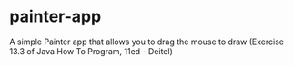 # painter-app
A simple Painter app that allows you to drag the mouse to draw (Exercise 13.3 of Java How To Program, 11ed - Deitel)
